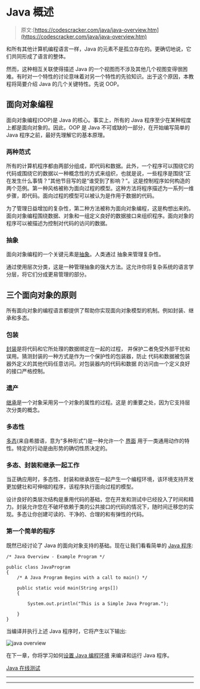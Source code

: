 # Java 概述

> 原文:[https://codescracker.com/java/java-overview.htm](https://codescracker.com/java/java-overview.htm)

和所有其他计算机编程语言一样，Java 的元素不是孤立存在的。更确切地说，它们共同形成了语言的整体。

然而，这种相互关联使得描述 Java 的一个视图而不涉及其他几个视图变得很困难。有时对一个特性的讨论意味着对另一个特性的先验知识。出于这个原因，本教程将简要介绍 Java 的几个关键特性。先说 OOP。

## 面向对象编程

面向对象编程(OOP)是 Java 的核心。事实上，所有的 Java 程序至少在某种程度上都是面向对象的。因此，OOP 是 Java 不可或缺的一部分，在开始编写简单的 Java 程序之前，最好先理解它的基本原理。

### 两种范式

所有的计算机程序都由两部分组成，即代码和数据。此外，一个程序可以围绕它的代码或围绕它的数据以一种概念性的方式来组织，也就是说，一些程序是围绕“正在发生什么事情？”其他节目写的是“谁受到了影响？”。这是控制程序如何构造的两个范例。第一种风格被称为面向过程的模型。这种方法将程序描述为一系列一维步骤，即代码。面向过程的模型可以被认为是作用于数据的代码。

为了管理日益增加的复杂性，第二种方法被称为面向对象编程，这是构想出来的。面向对象编程围绕数据、对象和一组定义良好的数据接口来组织程序。面向对象的程序可以被描述为控制对代码的访问的数据。

### 抽象

面向对象编程的一个关键元素是[抽象](/java/java-abstraction.htm)。人类通过 抽象来管理复杂性。

通过使用层次分类，这是一种管理抽象的强大方法。这允许你将复杂系统的语言学分层，将它们分成更易管理的部分。

## 三个面向对象的原则

所有面向对象的编程语言都提供了帮助你实现面向对象模型的机制。例如封装、继承和多态。

### 包装

[封装](/java/java-encapsulation.htm)是将代码和它所处理的数据绑定在一起的过程， 并保护二者免受外部干扰和误用。猜测封装的一种方式是作为一个保护性的包装器，防止 代码和数据被包装器外定义的其他代码任意访问。对包装器内的代码和数据 的访问由一个定义良好的接口严格控制。

### 遗产

[继承](/java/java-inheritance.htm)是一个对象采用另一个对象的属性的过程。这是 的重要之处，因为它支持层次分类的概念。

### 多态性

[多态](/java/java-polymorphism.htm)(来自希腊语，意为“多种形式”)是一种允许一个 [界面](/java/java-interfaces.htm) 用于一类通用动作的特性。特定的行动是由形势的确切性质决定的。

### 多态、封装和继承一起工作

当正确应用时，多态性、封装和继承放在一起产生一个编程环境，该环境支持开发更加健壮和可伸缩的程序，该程序执行面向过程的模型。

设计良好的类层次结构是重用代码的基础，您在开发和测试中已经投入了时间和精力。封装允许您在不破坏依赖于类的公共接口的代码的情况下，随时间迁移您的实现。多态让你创建可读的、干净的、合理的和有弹性的代码。

### 第一个简单的程序

既然已经讨论了 Java 的面向对象支持的基础。现在让我们看看简单的 [Java 程序](/java/program/java-programming-examples.htm):

```
/* Java Overview - Example Program */

public class JavaProgram
{
    /* A Java Program Begins with a call to main() */

    public static void main(String args[])
    {

        System.out.println("This is a Simple Java Program.");

    }
}
```

当编译并执行上述 Java 程序时，它将产生以下输出:

![java overview](../Images/3f26a5a7ab6424c8bcb990c60a60e73f.png)

在下一章，你将学习如何[设置 Java 编程环境](/java/java-environment-setup.htm) 来编译和运行 Java 程序。

[Java 在线测试](/exam/showtest.php?subid=1)

* * *

* * *